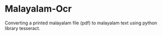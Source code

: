 # Malayalam-Ocr

Converting a printed malayalam file (pdf) to malayalam text using python library tesseract.

 
